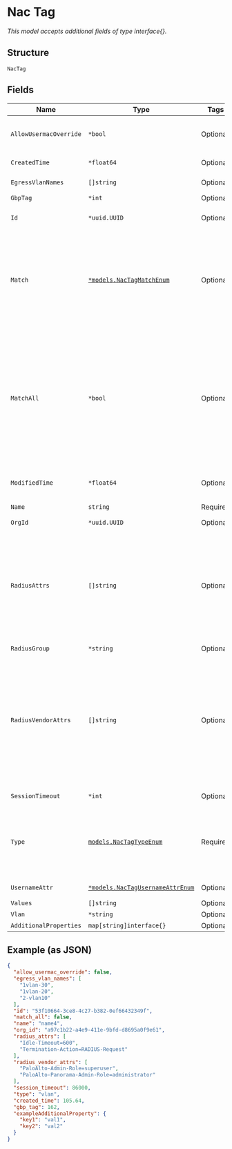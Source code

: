 
# Nac Tag

*This model accepts additional fields of type interface{}.*

## Structure

`NacTag`

## Fields

| Name | Type | Tags | Description |
|  --- | --- | --- | --- |
| `AllowUsermacOverride` | `*bool` | Optional | Can be set to true to allow the override by usermac result<br>**Default**: `false` |
| `CreatedTime` | `*float64` | Optional | When the object has been created, in epoch |
| `EgressVlanNames` | `[]string` | Optional | If `type`==`egress_vlan_names`, list of egress vlans to return |
| `GbpTag` | `*int` | Optional | If `type`==`gbp_tag` |
| `Id` | `*uuid.UUID` | Optional | Unique ID of the object instance in the Mist Organnization |
| `Match` | [`*models.NacTagMatchEnum`](../../doc/models/nac-tag-match-enum.md) | Optional | if `type`==`match`. enum: `cert_cn`, `cert_issuer`, `cert_san`, `cert_serial`, `cert_sub`, `cert_template`, `client_mac`, `idp_role`, `ingress_vlan`, `mdm_status`, `nas_ip`, `radius_group`, `realm`, `ssid`, `user_name`, `usermac_label`<br>**Constraints**: *Minimum Length*: `1` |
| `MatchAll` | `*bool` | Optional | This field is applicable only when `type`==`match`<br><br>* `false`: means it is sufficient to match any of the values (i.e., match-any behavior)<br>* `true`: means all values should be matched (i.e., match-all behavior)<br><br>Currently it makes sense to set this field to `true` only if the `match`==`idp_role` or `match`==`usermac_label`<br>**Default**: `false` |
| `ModifiedTime` | `*float64` | Optional | When the object has been modified for the last time, in epoch |
| `Name` | `string` | Required | **Constraints**: *Minimum Length*: `1` |
| `OrgId` | `*uuid.UUID` | Optional | - |
| `RadiusAttrs` | `[]string` | Optional | If `type`==`radius_attrs`, user can specify a list of one or more standard attributes in the field "radius_attrs".<br>It is the responsibility of the user to provide a syntactically correct string, otherwise it may not work as expected.<br>Note that it is allowed to have more than one radius_attrs in the result of a given rule. |
| `RadiusGroup` | `*string` | Optional | If `type`==`radius_group` |
| `RadiusVendorAttrs` | `[]string` | Optional | If `type`==`radius_vendor_attrs`, user can specify a list of one or more vendor-specific attributes in the field "radius_vendor_attrs".<br>It is the responsibility of the user to provide a syntactically correct string, otherwise it may not work as expected.<br>Note that it is allowed to have more than one radius_vendor_attrs in the result of a given rule. |
| `SessionTimeout` | `*int` | Optional | If `type`==`session_timeout, in seconds |
| `Type` | [`models.NacTagTypeEnum`](../../doc/models/nac-tag-type-enum.md) | Required | enum: `egress_vlan_names`, `gbp_tag`, `match`, `radius_attrs`, `radius_group`, `radius_vendor_attrs`, `session_timeout`, `username_attr`, `vlan`<br>**Constraints**: *Minimum Length*: `1` |
| `UsernameAttr` | [`*models.NacTagUsernameAttrEnum`](../../doc/models/nac-tag-username-attr-enum.md) | Optional | enum: `automatic`, `cn`, `dns`, `email`, `upn` |
| `Values` | `[]string` | Optional | If `type`==`match` |
| `Vlan` | `*string` | Optional | If `type`==`vlan` |
| `AdditionalProperties` | `map[string]interface{}` | Optional | - |

## Example (as JSON)

```json
{
  "allow_usermac_override": false,
  "egress_vlan_names": [
    "1vlan-30",
    "1vlan-20",
    "2-vlan10"
  ],
  "id": "53f10664-3ce8-4c27-b382-0ef66432349f",
  "match_all": false,
  "name": "name4",
  "org_id": "a97c1b22-a4e9-411e-9bfd-d8695a0f9e61",
  "radius_attrs": [
    "Idle-Timeout=600",
    "Termination-Action=RADIUS-Request"
  ],
  "radius_vendor_attrs": [
    "PaloAlto-Admin-Role=superuser",
    "PaloAlto-Panorama-Admin-Role=administrator"
  ],
  "session_timeout": 86000,
  "type": "vlan",
  "created_time": 105.64,
  "gbp_tag": 162,
  "exampleAdditionalProperty": {
    "key1": "val1",
    "key2": "val2"
  }
}
```

